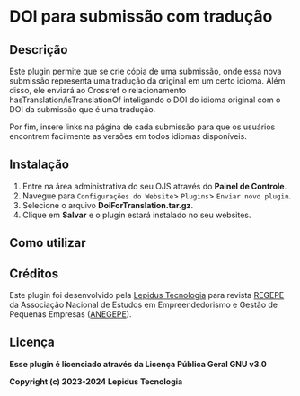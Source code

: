 # DOI para submissão com tradução

## Descrição

Este plugin permite que se crie cópia de uma submissão, onde essa nova submissão representa uma tradução da original em um certo idioma. Além disso, ele enviará ao Crossref o relacionamento hasTranslation/isTranslationOf inteligando o DOI do idioma original  com o DOI da submissão que é uma tradução.

Por fim, insere links na página de cada submissão para que os usuários encontrem facilmente as versões em todos idiomas disponíveis.

## Instalação

1. Entre na área administrativa do seu OJS através do __Painel de Controle__.
2. Navegue para `Configurações do Website`> `Plugins`> `Enviar novo plugin`.
3. Selecione o arquivo __DoiForTranslation.tar.gz__.
4. Clique em __Salvar__ e o plugin estará instalado no seu websites.

## Como utilizar

## Créditos

Este plugin foi desenvolvido pela [Lepidus Tecnologia](https://lepidus.com.br/) para revista [REGEPE](https://regepe.org.br/) da Associação Nacional de Estudos em Empreendedorismo e Gestão de Pequenas Empresas ([ANEGEPE](https://anegepe.org.br/)).

## Licença
__Esse plugin é licenciado através da Licença Pública Geral GNU v3.0__

__Copyright (c) 2023-2024 Lepidus Tecnologia__